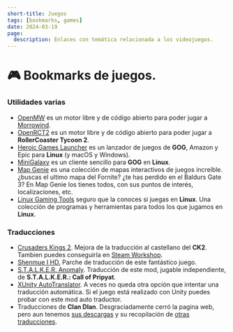 ```yaml
---
short-title: Juegos
tags: [bookmarks, games]
date: 2024-03-19
page:
  description: Enlaces con temática relacionada a los videojuegos.
---
```


# :video_game: Bookmarks de juegos.

### Utilidades varias

- [OpenMW](https://openmw.org/) es un motor libre y de código abierto para poder jugar a [Morrowind](https://en.uesp.net/wiki/Morrowind:Morrowind).
- [OpenRCT2](https://openrct2.org) es un motor libre y de código abierto para poder jugar a **RollerCoaster Tycoon 2**.
- [Heroic Games Launcher](https://github.com/Heroic-Games-Launcher/HeroicGamesLauncher) es un lanzador de juegos de **GOG**, Amazon y Epic para **Linux** (y macOS y Windows).
- [MiniGalaxy](https://github.com/sharkwouter/minigalaxy) es un cliente sencillo para **GOG** en **Linux**.
- [Map Genie](https://mapgenie.io) es una colección de mapas interactivos de juegos increíble.¿buscas el ultimo mapa del Fornite? ¿te has perdido en el Baldurs Gate 3? En Map Genie los tienes todos, con sus puntos de interés, localizaciones, etc.
- [Linux Gaming Tools](https://linux-gaming-tools.github.io) seguro que la conoces si juegas en **Linux**. Una colección de programas y herramientas para todos los que jugamos en **Linux**.

### Traducciones

- [Crusaders Kings 2](https://forum.paradoxplaza.com/forum/threads/traduccion-al-castellano-ck2.662691/). Mejora de la traducción al castellano del **CK2**. Tambien puedes conseguirla en [Steam Workshop](https://steamcommunity.com/sharedfiles/filedetails/?id=787248242).
- [Shenmue I HD.](http://www.shinmh.com/shenmue-i-hd-parche-de-traduccion/) Parche de traducción de este fantástico juego.
- [S.T.A.L.K.E.R. Anomaly](https://www.moddb.com/mods/stalker-anomaly/addons/traduccin-al-espaol-beta-11). Traducción de este mod, jugable independiente, de **S.T.A.L.K.E.R.: Call of Pripyat**.
- [XUnity AutoTranslator](https://github.com/bbepis/XUnity.AutoTranslator). A veces no queda otra opción que intentar una traducción automática. Si el juego está realizado con Unity puedes probar con este mod auto traductor.
- Traducciones de **Clan Dlan**. Desgraciadamente cerró la pagina web, pero aun tenemos [sus descargas](https://drive.google.com/drive/folders/13PxpHUhcJ3MePqDWbCYSqW056TeK0Kvf) y su recopilación de [otras traducciones](https://drive.google.com/drive/folders/19SCoe1hC1IJpYA-t2mBHneWgP8W9udHt).

